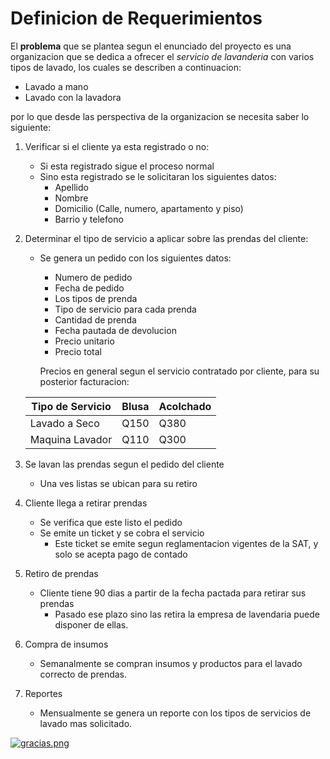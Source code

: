 # Definicion de Requerimientos

El **problema** que se plantea segun el enunciado del proyecto es una organizacion que se dedica a ofrecer el _servicio de lavanderia_ con varios tipos de lavado, los cuales se describen a continuacion:

- Lavado a mano
- Lavado con la lavadora

por lo que desde las perspectiva de la organizacion se necesita saber lo siguiente:

1. Verificar si el cliente ya esta registrado o no:

   - Si esta registrado sigue el proceso normal
   - Sino esta registrado se le solicitaran los siguientes datos:
     - Apellido
     - Nombre
     - Domicilio (Calle, numero, apartamento y piso)
     - Barrio y telefono

2. Determinar el tipo de servicio a aplicar sobre las prendas del cliente:

   - Se genera un pedido con los siguientes datos:
     - Numero de pedido
     - Fecha de pedido
     - Los tipos de prenda
     - Tipo de servicio para cada prenda
     - Cantidad de prenda
     - Fecha pautada de devolucion
     * Precio unitario
     * Precio total

      Precios en general segun el servicio contratado por cliente, para su posterior facturacion:

   | Tipo de Servicio | Blusa | Acolchado |
   | ---------------- | ----- | --------- |
   | Lavado a Seco    | Q150  | Q380      |
   | Maquina Lavador  | Q110  | Q300      |

3. Se lavan las prendas segun el pedido del cliente

   - Una ves listas se ubican para su retiro

4. Cliente llega a retirar prendas

   - Se verifica que este listo el pedido
   - Se emite un ticket y se cobra el servicio
     - Este ticket se emite segun reglamentacion vigentes de la SAT, y solo se acepta pago de contado

5. Retiro de prendas

   - Cliente tiene 90 dias a partir de la fecha pactada para retirar sus prendas
     - Pasado ese plazo sino las retira la empresa de lavendaria puede disponer de ellas.

6. Compra de insumos

   - Semanalmente se compran insumos y productos para el lavado correcto de prendas.

7. Reportes
   - Mensualmente se genera un reporte con los tipos de servicios de lavado mas solicitado.

[![gracias.png](https://i.postimg.cc/zGcw6gQV/gracias.png)](https://postimg.cc/rD5ttKMk)
